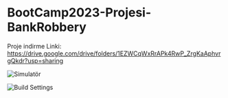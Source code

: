 # BootCamp2023-Projesi-BankRobbery

Proje indirme Linki: 
https://drive.google.com/drive/folders/1EZWCqWxRrAPk4RwP_ZrgKaAphvrgQkdr?usp=sharing





![Simulatör](https://github.com/U-126/BootCamp2023-Projesi-BankRobbery/assets/136385361/fc0ac1ce-018d-4287-ba7e-6f1c5d3b2843)




![Build Settings](https://github.com/U-126/BootCamp2023-Projesi-BankRobbery/assets/136385361/e160ffb8-2c2a-45c3-baa1-96bd5093b1c3)












